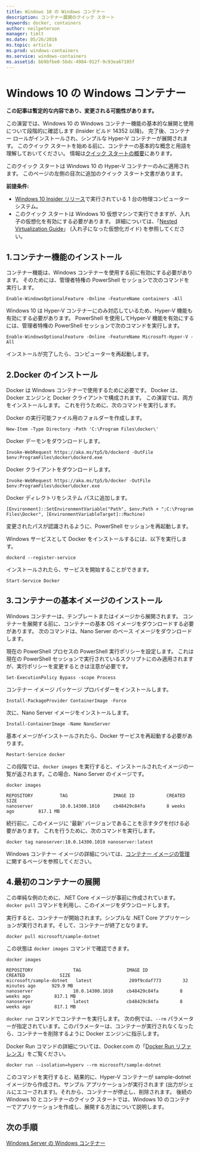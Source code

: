 ```yaml
---
title: Windows 10 の Windows コンテナー
description: コンテナー展開のクイック スタート
keywords: docker, containers
author: neilpeterson
manager: timlt
ms.date: 05/26/2016
ms.topic: article
ms.prod: windows-containers
ms.service: windows-containers
ms.assetid: bb9bfbe0-5bdc-4984-912f-9c93ea67105f
---
```


# Windows 10 の Windows コンテナー

**この記事は暫定的な内容であり、変更される可能性があります。** 

この演習では、Windows 10 の Windows コンテナー機能の基本的な展開と使用について段階的に確認します (Insider ビルド 14352 以降)。 完了後、コンテナー ロールがインストールされ、シンプルな Hyper-V コンテナーが展開されます。 このクイック スタートを始める前に、コンテナーの基本的な概念と用語を理解しておいてください。 情報は[クイック スタートの概要](./quick_start.md)にあります。 

このクイック スタートは Windows 10 の Hyper-V コンテナーのみに適用されます。 このページの左側の目次に追加のクイック スタート文書があります。

**前提条件:**

- [Windows 10 Insider リリース](https://insider.windows.com/)で実行されている 1 台の物理コンピューター システム。   
- このクイック スタートは Windows 10 仮想マシンで実行できますが、入れ子の仮想化を有効にする必要があります。 詳細については、「[Nested Virtualization Guide](https://msdn.microsoft.com/en-us/virtualization/hyperv_on_windows/user_guide/nesting)」 (入れ子になった仮想化ガイド) を参照してください。

## 1.コンテナー機能のインストール

コンテナー機能は、Windows コンテナーを使用する前に有効にする必要があります。 そのためには、管理者特権の PowerShell セッションで次のコマンドを実行します。 

```none
Enable-WindowsOptionalFeature -Online -FeatureName containers -All
```

Windows 10 は Hyper-V コンテナーにのみ対応しているため、Hyper-V 機能も有効にする必要があります。 PowerShell を使用してHyper-V 機能を有効にするには、管理者特権の PowerShell セッションで次のコマンドを実行します。

```none
Enable-WindowsOptionalFeature -Online -FeatureName Microsoft-Hyper-V -All
```

インストールが完了したら、コンピューターを再起動します。

## 2.Docker のインストール

Docker は Windows コンテナーで使用するために必要です。 Docker は、Docker エンジンと Docker クライアントで構成されます。 この演習では、両方をインストールします。 これを行うために、次のコマンドを実行します。 

Docker の実行可能ファイル用のフォルダーを作成します。

```none
New-Item -Type Directory -Path 'C:\Program Files\docker\'
```

Docker デーモンをダウンロードします。

```none
Invoke-WebRequest https://aka.ms/tp5/b/dockerd -OutFile $env:ProgramFiles\docker\dockerd.exe
```

Docker クライアントをダウンロードします。

```none
Invoke-WebRequest https://aka.ms/tp5/b/docker -OutFile $env:ProgramFiles\docker\docker.exe
```

Docker ディレクトリをシステム パスに追加します。

```none
[Environment]::SetEnvironmentVariable("Path", $env:Path + ";C:\Program Files\Docker", [EnvironmentVariableTarget]::Machine)
```

変更されたパスが認識されるように、PowerShell セッションを再起動します。

Windows サービスとして Docker をインストールするには、以下を実行します。

```none
dockerd --register-service
```

インストールされたら、サービスを開始することができます。

```none
Start-Service Docker
```

## 3.コンテナーの基本イメージのインストール

Windows コンテナーは、テンプレートまたはイメージから展開されます。 コンテナーを展開する前に、コンテナーの基本 OS イメージをダウンロードする必要があります。 次のコマンドは、Nano Server のベース イメージをダウンロードします。
    
現在の PowerShell プロセスの PowerShell 実行ポリシーを設定します。 これは現在の PowerShell セッションで実行されているスクリプトにのみ適用されますが、実行ポリシーを変更するときは注意が必要です。

```none
Set-ExecutionPolicy Bypass -scope Process
```

コンテナー イメージ パッケージ プロバイダーをインストールします。

```none  
Install-PackageProvider ContainerImage -Force
```

次に、Nano Server イメージをインストールします。

```none
Install-ContainerImage -Name NanoServer
```

基本イメージがインストールされたら、Docker サービスを再起動する必要があります。

```none
Restart-Service docker
```

この段階では、`docker images` を実行すると、インストールされたイメージの一覧が返されます。この場合、Nano Server のイメージです。

```none
docker images

REPOSITORY          TAG                 IMAGE ID            CREATED             SIZE
nanoserver          10.0.14300.1010     cb48429c84fa        8 weeks ago         817.1 MB
```

続行前に、このイメージに '最新' バージョンであることを示すタグを付ける必要があります。 これを行うために、次のコマンドを実行します。

```none
docker tag nanoserver:10.0.14300.1010 nanoserver:latest
```

Windows コンテナー イメージの詳細については、[コンテナー イメージの管理](../management/manage_images.md)に関するページを参照してください。

## 4.最初のコンテナーの展開

この単純な例のために、.NET Core イメージが事前に作成されています。 `docker pull` コマンドを利用し、このイメージをダウンロードします。

実行すると、コンテナーが開始されます。シンプルな .NET Core アプリケーションが実行されます。そして、コンテナーが終了となります。 

```none
docker pull microsoft/sample-dotnet
```

この状態は `docker images` コマンドで確認できます。

```none
docker images

REPOSITORY               TAG                 IMAGE ID            CREATED             SIZE
microsoft/sample-dotnet   latest              289f9cdaf773        32 minutes ago      929.9 MB
nanoserver               10.0.14300.1010     cb48429c84fa        8 weeks ago         817.1 MB
nanoserver               latest              cb48429c84fa        8 weeks ago         817.1 MB
```

`docker run` コマンドでコンテナーを実行します。 次の例では、`--rm` パラメーターが指定されています。このパラメーターは、コンテナーが実行されなくなったら、コンテナーを削除するように Docker エンジンに指示します。 

Docker Run コマンドの詳細については、Docker.com の「[Docker Run リファレンス]( https://docs.docker.com/engine/reference/run/)」をご覧ください。

```none
docker run --isolation=hyperv --rm microsoft/sample-dotnet
```

このコマンドを実行すると、結果的に、Hyper-V コンテナーが sample-dotnet イメージから作成され、サンプル アプリケーションが実行されます (出力がシェルにエコーされます)。それから、コンテナーが停止し、削除されます。 後続の Windows 10 とコンテナーのクイック スタートでは、Windows 10 のコンテナーでアプリケーションを作成し、展開する方法について説明します。

## 次の手順

[Windows Server の Windows コンテナー](./quick_start_windows_server.md)




<!--HONumber=May16_HO5-->


